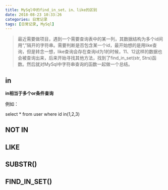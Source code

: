 ```yaml
---
title: MySql中的find_in_set、in、like的区别
date: 2018-08-23 10:33:26
categories: 日常记录
tags: [日常记录, MySql]
---
```


>最近需要做项目，遇到一个需要查询表中的某一列，其数据结构为多个id间用“,”隔开的字符串。需要判断是否包含某一个id，最开始想的是用like查询，但是转念一想，like查询会存在查询id为1的时候，11、12这样的数据也会被查询出来，后来开始寻找其他方法，找到了find_in_set(str, Strs)函数。然后就对MySql中字符串查询的函数一起做一个总结。

<!-- more -->

## in
 <b>in相当于多个or条件查询</b>
 
 例如：
 
 select * from user where id in(1,2,3)

  
## NOT IN

## LIKE

## SUBSTR()

## FIND_IN_SET()